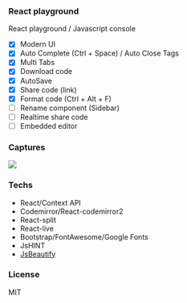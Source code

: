 ### React playground  
React playground / Javascript console

- [x] Modern UI
- [x] Auto Complete (Ctrl + Space) / Auto Close Tags
- [x] Multi Tabs
- [x] Download code
- [x] AutoSave
- [x] Share code (link)
- [x] Format code (Ctrl + Alt + F)
- [ ] Rename component (Sidebar)
- [ ] Realtime share code
- [ ] Embedded editor

### Captures

![](https://i.ibb.co/8gQDqZd/reacto.png)

### Techs
- React/Context API
- Codemirror/React-codemirror2
- React-split
- React-live
- Bootstrap/FontAwesome/Google Fonts
- JsHINT
- [JsBeautify](https://github.com/beautify-web/js-beautify)

### License
MIT
